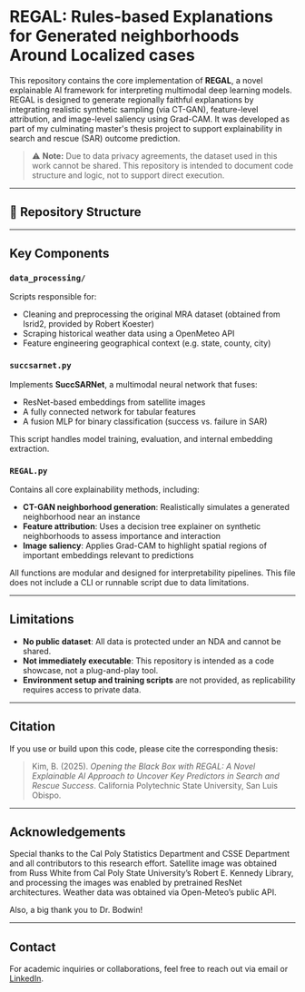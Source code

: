 # REGAL: Rules-based Explanations for Generated neighborhoods Around Localized cases

This repository contains the core implementation of **REGAL**, a novel explainable AI framework for interpreting multimodal deep learning models. REGAL is designed to generate regionally faithful explanations by integrating realistic synthetic sampling (via CT-GAN), feature-level attribution, and image-level saliency using Grad-CAM. It was developed as part of my culminating master's thesis project to support explainability in search and rescue (SAR) outcome prediction.

> ⚠️ **Note:** Due to data privacy agreements, the dataset used in this work cannot be shared. This repository is intended to document code structure and logic, not to support direct execution.

---

## 📁 Repository Structure


---

## Key Components

### `data_processing/`
Scripts responsible for:
- Cleaning and preprocessing the original MRA dataset (obtained from Isrid2, provided by Robert Koester) 
- Scraping historical weather data using a OpenMeteo API 
- Feature engineering geographical context (e.g. state, county, city)

### `succsarnet.py`
Implements **SuccSARNet**, a multimodal neural network that fuses:
- ResNet-based embeddings from satellite images
- A fully connected network for tabular features
- A fusion MLP for binary classification (success vs. failure in SAR)

This script handles model training, evaluation, and internal embedding extraction.

### `REGAL.py`
Contains all core explainability methods, including:
- **CT-GAN neighborhood generation**: Realistically simulates a generated neighborhood near an instance
- **Feature attribution**: Uses a decision tree explainer on synthetic neighborhoods to assess importance and interaction
- **Image saliency**: Applies Grad-CAM to highlight spatial regions of important embeddings relevant to predictions

All functions are modular and designed for interpretability pipelines. This file does not include a CLI or runnable script due to data limitations.

---

## Limitations

- **No public dataset**: All data is protected under an NDA and cannot be shared.
- **Not immediately executable**: This repository is intended as a code showcase, not a plug-and-play tool.
- **Environment setup and training scripts** are not provided, as replicability requires access to private data.

---

## Citation

If you use or build upon this code, please cite the corresponding thesis:

> Kim, B. (2025). *Opening the Black Box with REGAL: A Novel Explainable AI Approach to Uncover Key Predictors in Search and Rescue Success*. California Polytechnic State University, San Luis Obispo.

---

## Acknowledgements

Special thanks to the Cal Poly Statistics Department and CSSE Department and all contributors to this research effort. Satellite image was obtained from Russ White from Cal Poly State University’s Robert E. Kennedy Library, and processing the images was enabled by pretrained ResNet architectures. Weather data was obtained via Open-Meteo’s public API.

Also, a big thank you to Dr. Bodwin! 

---

## Contact

For academic inquiries or collaborations, feel free to reach out via email or [LinkedIn](https://www.linkedin.com/in/brandon-kim1/).

